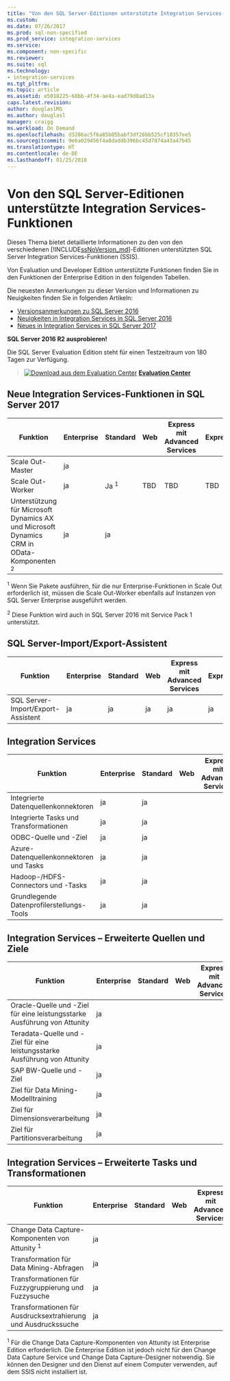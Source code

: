 ```yaml
---
title: "Von den SQL Server-Editionen unterstützte Integration Services-Funktionen | Microsoft-Dokumentation"
ms.custom: 
ms.date: 07/26/2017
ms.prod: sql-non-specified
ms.prod_service: integration-services
ms.service: 
ms.component: non-specific
ms.reviewer: 
ms.suite: sql
ms.technology:
- integration-services
ms.tgt_pltfrm: 
ms.topic: article
ms.assetid: e5018225-68bb-4f34-ae4a-ead79d8ad13a
caps.latest.revision: 
author: douglaslMS
ms.author: douglasl
manager: craigg
ms.workload: On Demand
ms.openlocfilehash: d3286ac5f6a85b05babf3df26bb525cf18357ee5
ms.sourcegitcommit: 9e6a029456f4a8daddb396bc45d7874a43a47b45
ms.translationtype: HT
ms.contentlocale: de-DE
ms.lasthandoff: 01/25/2018
---
```

# <a name="integration-services-features-supported-by-the-editions-of-sql-server"></a>Von den SQL Server-Editionen unterstützte Integration Services-Funktionen
 Dieses Thema bietet detaillierte Informationen zu den von den verschiedenen [!INCLUDE[ssNoVersion_md](../includes/ssnoversion-md.md)]-Editionen unterstützten SQL Server Integration Services-Funktionen (SSIS).  

Von Evaluation und Developer Edition unterstützte Funktionen finden Sie in den Funktionen der Enterprise Edition in den folgenden Tabellen.
  
Die neuesten Anmerkungen zu dieser Version und Informationen zu Neuigkeiten finden Sie in folgenden Artikeln:
-   [Versionsanmerkungen zu SQL Server 2016](../sql-server/sql-server-2016-release-notes.md)
-   [Neuigkeiten in Integration Services in SQL Server 2016](../integration-services/what-s-new-in-integration-services-in-sql-server-2016.md)
-   [Neues in Integration Services in SQL Server 2017](../integration-services/what-s-new-in-integration-services-in-sql-server-2017.md)
    
**SQL Server 2016 R2 ausprobieren!**    

Die SQL Server Evaluation Edition steht für einen Testzeitraum von 180 Tagen zur Verfügung.  
    
> [![Download aus dem Evaluation Center](../analysis-services/media/download.png)](https://www.microsoft.com/evalcenter/evaluate-sql-server-2016) **[Evaluation Center](https://www.microsoft.com/evalcenter/evaluate-sql-server-2016)**    
    
## <a name="ISNew"></a> Neue Integration Services-Funktionen in SQL Server 2017
  
|Funktion|Enterprise|Standard|Web|Express mit Advanced Services|Express|  
|-------------|----------------|--------------|---------|------------------------------------|------------------------|  
|Scale Out-Master|ja|||||
|Scale Out-Worker|ja|Ja <sup>1</sup>|TBD|TBD|TBD|
|Unterstützung für Microsoft Dynamics AX und Microsoft Dynamics CRM in OData-Komponenten <sup>2</sup>|ja|ja||||

<sup>1</sup> Wenn Sie Pakete ausführen, für die nur Enterprise-Funktionen in Scale Out erforderlich ist, müssen die Scale Out-Worker ebenfalls auf Instanzen von SQL Server Enterprise ausgeführt werden.

<sup>2</sup> Diese Funktion wird auch in SQL Server 2016 mit Service Pack 1 unterstützt.

## <a name="IEWiz"></a> SQL Server-Import/Export-Assistent

|Funktion|Enterprise|Standard|Web|Express mit Advanced Services|Express|  
|-------------|----------------|--------------|---------|------------------------------------|------------------------|  
|SQL Server-Import/Export-Assistent|ja|ja|ja|ja|ja|  

## <a name="IS"></a> Integration Services  
  
|Funktion|Enterprise|Standard|Web|Express mit Advanced Services|Express|  
|-------------|----------------|--------------|---------|------------------------------------|------------------------|  
|Integrierte Datenquellenkonnektoren|ja|ja|||| 
|Integrierte Tasks und Transformationen|ja|ja||||  
|ODBC-Quelle und -Ziel |ja|ja|||| 
|Azure-Datenquellenkonnektoren und Tasks|ja|ja||||  
|Hadoop-/HDFS-Connectors und -Tasks|ja|ja||||  
|Grundlegende Datenprofilerstellungs-Tools|ja|ja|||| 

## <a name="ISAA"></a>Integration Services – Erweiterte Quellen und Ziele  
  
|Funktion|Enterprise|Standard|Web|Express mit Advanced Services|Express|  
|-------------|----------------|--------------|---------|------------------------------------|------------------------|  
|Oracle-Quelle und -Ziel für eine leistungsstarke Ausführung von Attunity|ja|||||  
|Teradata-Quelle und -Ziel für eine leistungsstarke Ausführung von Attunity|ja|||||  
|SAP BW-Quelle und -Ziel|ja|||||  
|Ziel für Data Mining-Modelltraining|ja|||||  
|Ziel für Dimensionsverarbeitung|ja|||||  
|Ziel für Partitionsverarbeitung|ja|||||  
  
## <a name="ISAT"></a> Integration Services – Erweiterte Tasks und Transformationen  
  
|Funktion|Enterprise|Standard|Web|Express mit Advanced Services|Express|  
|-------------|----------------|--------------|---------|------------------------------------|------------------------|  
|Change Data Capture-Komponenten von Attunity <sup>1</sup>|ja|||||  
|Transformation für Data Mining-Abfragen|ja|||||  
|Transformationen für Fuzzygruppierung und Fuzzysuche|ja|||||  
|Transformationen für Ausdrucksextrahierung und Ausdruckssuche|ja|||||  

<sup>1</sup> Für die Change Data Capture-Komponenten von Attunity ist Enterprise Edition erforderlich. Die Enterprise Edition ist jedoch nicht für den Change Data Capture Service und Change Data Capture-Designer notwendig. Sie können den Designer und den Dienst auf einem Computer verwenden, auf dem SSIS nicht installiert ist.
